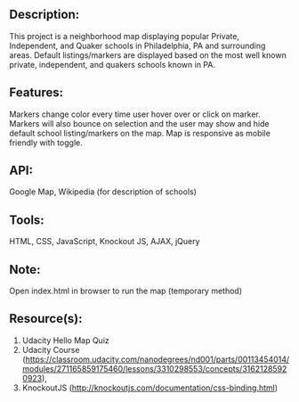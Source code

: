 ## Description: 

This project is a neighborhood map displaying popular Private, Independent, and Quaker schools in Philadelphia, PA and surrounding areas. Default listings/markers are displayed based on the most well known private, independent, and quakers schools known in PA. 

## Features: 

Markers change color every time user hover over or click on marker. Markers will also bounce on selection and the user may show and hide default school listing/markers on the map. Map is responsive as mobile friendly with toggle.

## API: 

Google Map, Wikipedia (for description of schools)

## Tools: 

HTML, CSS, JavaScript, Knockout JS, AJAX, jQuery 

## Note: 

Open index.html in browser to run the map (temporary method)

## Resource(s): 

1. Udacity Hello Map Quiz
2. Udacity Course (https://classroom.udacity.com/nanodegrees/nd001/parts/00113454014/modules/271165859175460/lessons/3310298553/concepts/31621285920923),
3. KnockoutJS (http://knockoutjs.com/documentation/css-binding.html)
